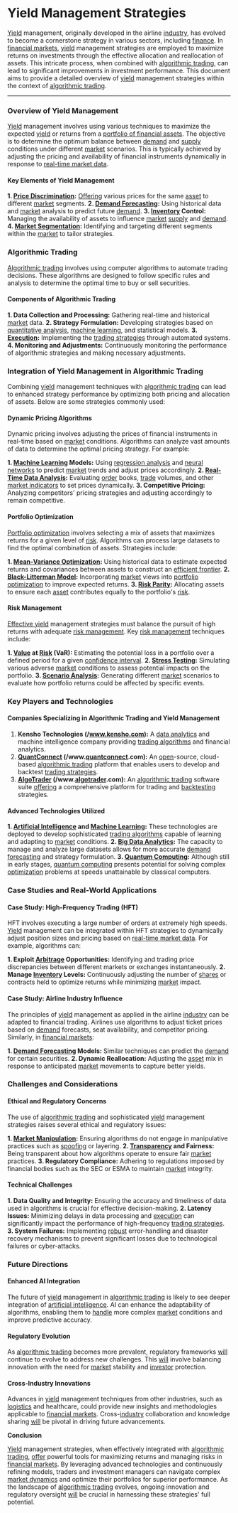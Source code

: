 # Yield Management Strategies

[Yield](../y/yield.md) management, originally developed in the airline [industry](../i/industry.md), has evolved to become a cornerstone strategy in various sectors, including [finance](../f/finance.md). In [financial markets](../f/financial_market.md), [yield](../y/yield.md) management strategies are employed to maximize returns on investments through the effective allocation and reallocation of assets. This intricate process, when combined with [algorithmic trading](../a/algorithmic_trading.md), can lead to significant improvements in investment performance. This document aims to provide a detailed overview of [yield](../y/yield.md) management strategies within the context of [algorithmic trading](../a/algorithmic_trading.md).

---

### Overview of Yield Management

[Yield](../y/yield.md) management involves using various techniques to maximize the expected [yield](../y/yield.md) or returns from a [portfolio of financial assets](../p/portfolio_of_financial_assets.md). The objective is to determine the optimum balance between [demand](../d/demand.md) and [supply](../s/supply.md) conditions under different [market](../m/market.md) scenarios. This is typically achieved by adjusting the pricing and availability of financial instruments dynamically in response to [real-time market data](../r/real-time_market_data.md).

#### Key Elements of Yield Management

**1. [Price Discrimination](../p/price_discrimination.md):** [Offering](../o/offering.md) various prices for the same [asset](../a/asset.md) to different [market](../m/market.md) segments.
**2. [Demand Forecasting](../d/demand_forecasting.md):** Using historical data and [market](../m/market.md) analysis to predict future [demand](../d/demand.md).
**3. [Inventory](../i/inventory.md) Control:** Managing the availability of assets to influence [market](../m/market.md) [supply](../s/supply.md) and [demand](../d/demand.md).
**4. [Market Segmentation](../m/market_segmentation.md):** Identifying and targeting different segments within the [market](../m/market.md) to tailor strategies.

### Algorithmic Trading

[Algorithmic trading](../a/algorithmic_trading.md) involves using computer algorithms to automate trading decisions. These algorithms are designed to follow specific rules and analysis to determine the optimal time to buy or sell securities.

#### Components of Algorithmic Trading

**1. Data Collection and Processing:** Gathering real-time and historical [market](../m/market.md) data.
**2. Strategy Formulation:** Developing strategies based on [quantitative analysis](../q/quantitative_analysis.md), [machine learning](../m/machine_learning.md), and statistical models.
**3. [Execution](../e/execution.md):** Implementing the [trading strategies](../t/trading_strategies.md) through automated systems.
**4. Monitoring and Adjustments:** Continuously monitoring the performance of algorithmic strategies and making necessary adjustments.

### Integration of Yield Management in Algorithmic Trading

Combining [yield](../y/yield.md) management techniques with [algorithmic trading](../a/algorithmic_trading.md) can lead to enhanced strategy performance by optimizing both pricing and allocation of assets. Below are some strategies commonly used:

#### Dynamic Pricing Algorithms

Dynamic pricing involves adjusting the prices of financial instruments in real-time based on [market](../m/market.md) conditions. Algorithms can analyze vast amounts of data to determine the optimal pricing strategy. For example:

**1. [Machine Learning](../m/machine_learning.md) Models:** Using [regression analysis](../r/regression_analysis.md) and [neural networks](../n/neural_networks_in_trading.md) to predict [market](../m/market.md) trends and adjust prices accordingly.
**2. [Real-Time Data Analysis](../r/real-time_data_analysis.md):** Evaluating [order](../o/order.md) books, [trade](../t/trade.md) volumes, and other [market indicators](../m/market_indicators.md) to set prices dynamically.
**3. Competitive Pricing:** Analyzing competitors' pricing strategies and adjusting accordingly to remain competitive.

#### Portfolio Optimization

[Portfolio optimization](../p/portfolio_optimization.md) involves selecting a mix of assets that maximizes returns for a given level of [risk](../r/risk.md). Algorithms can process large datasets to find the optimal combination of assets. Strategies include:

**1. [Mean-Variance Optimization](../m/mean-variance_optimization.md):** Using historical data to estimate expected returns and covariances between assets to construct an [efficient frontier](../e/efficient_frontier.md).
**2. [Black-Litterman Model](../b/black-litterman_model.md):** Incorporating [market](../m/market.md) views into [portfolio optimization](../p/portfolio_optimization.md) to improve expected returns.
**3. [Risk Parity](../r/risk_parity.md):** Allocating assets to ensure each [asset](../a/asset.md) contributes equally to the portfolio's [risk](../r/risk.md).

#### Risk Management

[Effective yield](../e/effective_yield.md) management strategies must balance the pursuit of high returns with adequate [risk management](../r/risk_management.md). Key [risk management](../r/risk_management.md) techniques include:

**1. [Value](../v/value.md) at [Risk](../r/risk.md) (VaR):** Estimating the potential loss in a portfolio over a defined period for a given [confidence interval](../c/confidence_interval.md).
**2. [Stress Testing](../s/stress_testing_in_trading.md):** Simulating various adverse [market](../m/market.md) conditions to assess potential impacts on the portfolio.
**3. [Scenario Analysis](../s/scenario_analysis.md):** Generating different [market](../m/market.md) scenarios to evaluate how portfolio returns could be affected by specific events.

### Key Players and Technologies

#### Companies Specializing in Algorithmic Trading and Yield Management

1. **Kensho Technologies (/www.kensho.com):** A [data analytics](../d/data_analytics.md) and machine intelligence company providing [trading algorithms](../t/trading_algorithms.md) and financial analytics.
2. **[QuantConnect](../q/quantconnect.md) (/www.[quantconnect](../q/quantconnect.md).com):** An [open](../o/open.md)-source, cloud-based [algorithmic trading](../a/algorithmic_trading.md) platform that enables users to develop and backtest [trading strategies](../t/trading_strategies.md).
3. **[AlgoTrader](../a/algotrader.md) (/www.[algotrader](../a/algotrader.md).com):** An [algorithmic trading](../a/algorithmic_trading.md) software suite [offering](../o/offering.md) a comprehensive platform for trading and [backtesting](../b/backtesting.md) strategies.

#### Advanced Technologies Utilized

**1. [Artificial Intelligence](../a/artificial_intelligence_in_trading.md) and [Machine Learning](../m/machine_learning.md):** These technologies are deployed to develop sophisticated [trading algorithms](../t/trading_algorithms.md) capable of learning and adapting to [market](../m/market.md) conditions.
**2. [Big Data Analytics](../b/big_data_analytics_in_trading.md):** The capacity to manage and analyze large datasets allows for more accurate [demand forecasting](../d/demand_forecasting.md) and strategy formulation.
**3. [Quantum Computing](../q/quantum_computing_in_trading.md):** Although still in early stages, [quantum computing](../q/quantum_computing_in_trading.md) presents potential for solving complex [optimization](../o/optimization.md) problems at speeds unattainable by classical computers.

### Case Studies and Real-World Applications

#### Case Study: High-Frequency Trading (HFT)

HFT involves executing a large number of orders at extremely high speeds. [Yield](../y/yield.md) management can be integrated within HFT strategies to dynamically adjust position sizes and pricing based on [real-time market data](../r/real-time_market_data.md). For example, algorithms can:

**1. Exploit [Arbitrage](../a/arbitrage.md) Opportunities:** Identifying and trading price discrepancies between different markets or exchanges instantaneously.
**2. Manage [Inventory](../i/inventory.md) Levels:** Continuously adjusting the number of [shares](../s/shares.md) or contracts held to optimize returns while minimizing [market](../m/market.md) impact.

#### Case Study: Airline Industry Influence

The principles of [yield](../y/yield.md) management as applied in the airline [industry](../i/industry.md) can be adapted to financial trading. Airlines use algorithms to adjust ticket prices based on [demand](../d/demand.md) forecasts, seat availability, and competitor pricing. Similarly, in [financial markets](../f/financial_market.md):

**1. [Demand Forecasting](../d/demand_forecasting.md) Models:** Similar techniques can predict the [demand](../d/demand.md) for certain securities.
**2. Dynamic Reallocation:** Adjusting the [asset](../a/asset.md) mix in response to anticipated [market](../m/market.md) movements to capture better yields.

### Challenges and Considerations

#### Ethical and Regulatory Concerns

The use of [algorithmic trading](../a/algorithmic_trading.md) and sophisticated [yield](../y/yield.md) management strategies raises several ethical and regulatory issues:

**1. [Market Manipulation](../m/market_manipulation.md):** Ensuring algorithms do not engage in manipulative practices such as [spoofing](../s/spoofing.md) or layering.
**2. [Transparency](../t/transparency.md) and Fairness:** Being transparent about how algorithms operate to ensure fair [market](../m/market.md) practices.
**3. Regulatory Compliance:** Adhering to regulations imposed by financial bodies such as the SEC or ESMA to maintain [market](../m/market.md) integrity.

#### Technical Challenges

**1. Data Quality and Integrity:** Ensuring the accuracy and timeliness of data used in algorithms is crucial for effective decision-making.
**2. Latency Issues:** Minimizing delays in data processing and [execution](../e/execution.md) can significantly impact the performance of high-frequency [trading strategies](../t/trading_strategies.md).
**3. System Failures:** Implementing [robust](../r/robust.md) error-handling and disaster recovery mechanisms to prevent significant losses due to technological failures or cyber-attacks.

### Future Directions

#### Enhanced AI Integration

The future of [yield](../y/yield.md) management in [algorithmic trading](../a/algorithmic_trading.md) is likely to see deeper integration of [artificial intelligence](../a/artificial_intelligence_in_trading.md). AI can enhance the adaptability of algorithms, enabling them to [handle](../h/handle.md) more complex [market](../m/market.md) conditions and improve predictive accuracy.

#### Regulatory Evolution

As [algorithmic trading](../a/algorithmic_trading.md) becomes more prevalent, regulatory frameworks [will](../w/will.md) continue to evolve to address new challenges. This [will](../w/will.md) involve balancing innovation with the need for [market](../m/market.md) stability and [investor](../i/investor.md) protection.

#### Cross-Industry Innovations

Advances in [yield](../y/yield.md) management techniques from other industries, such as [logistics](../l/logistics.md) and healthcare, could provide new insights and methodologies applicable to [financial markets](../f/financial_market.md). Cross-[industry](../i/industry.md) collaboration and knowledge sharing [will](../w/will.md) be pivotal in driving future advancements.

**Conclusion**

[Yield](../y/yield.md) management strategies, when effectively integrated with [algorithmic trading](../a/algorithmic_trading.md), [offer](../o/offer.md) powerful tools for maximizing returns and managing risks in [financial markets](../f/financial_market.md). By leveraging advanced technologies and continuously refining models, traders and investment managers can navigate complex [market dynamics](../m/market_dynamics.md) and optimize their portfolios for superior performance. As the landscape of [algorithmic trading](../a/algorithmic_trading.md) evolves, ongoing innovation and regulatory oversight [will](../w/will.md) be crucial in harnessing these strategies' full potential.
